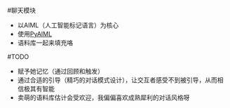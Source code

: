 #聊天模块
*  以AIML（人工智能标记语言）为核心
*  使用[PyAIML](https://github.com/andelf/PyAIML/)
*  语料库一起来填充咯

#TODO
*  赋予她记忆（通过回顾和触发）
*  通过合适的引导（精巧的对话模式设计），让交互者感受不到被引导，从而相信极其有智能
*  卖萌的语料库估计会受欢迎，我偏偏喜欢成熟犀利的对话风格呀
